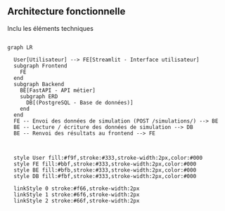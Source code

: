 <!--
© 2025 Mouvement Français pour un Revenu de Base http://www.revenudebase.info

SPDX-License-Identifier: CC-BY-SA-4.0+
SPDX-FileContributor:    Fabien FURFARO
-->

## Architecture fonctionnelle

Inclu les éléments techniques

```mermaid

graph LR

  User[Utilisateur] --> FE[Streamlit - Interface utilisateur]
  subgraph Frontend
    FE
  end
  subgraph Backend
    BE[FastAPI - API métier]
    subgraph ERD
      DB[(PostgreSQL - Base de données)]
    end
  end
  FE -- Envoi des données de simulation (POST /simulations/) --> BE
  BE -- Lecture / écriture des données de simulation --> DB
  BE -- Renvoi des résultats au frontend --> FE



  style User fill:#f9f,stroke:#333,stroke-width:2px,color:#000
  style FE fill:#bbf,stroke:#333,stroke-width:2px,color:#000
  style BE fill:#bfb,stroke:#333,stroke-width:2px,color:#000
  style DB fill:#fbf,stroke:#333,stroke-width:2px,color:#000

  linkStyle 0 stroke:#f66,stroke-width:2px
  linkStyle 1 stroke:#6f6,stroke-width:2px
  linkStyle 2 stroke:#66f,stroke-width:2px



```


